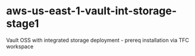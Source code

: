 # aws-us-east-1-vault-int-storage-stage1
Vault OSS with integrated storage deployment - prereq installation via TFC workspace
